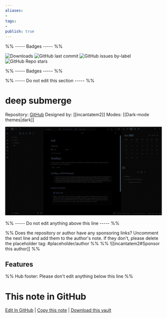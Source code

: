 ```yaml
---
aliases:
- 
tags: 
- 
publish: true
---
```


%% ----- Badges ----- %%

![Downloads](https://img.shields.io/badge/downloads-566-573E7A?style=for-the-badge&logo=)
![GitHub last commit](https://img.shields.io/github/last-commit/incantatem2/Obsidian-deep-submerge?color=573E7A&label=last%20update&logo=github&style=for-the-badge)
![GitHub issues by-label](https://img.shields.io/github/issues/incantatem2/Obsidian-deep-submerge/help%20wanted?color=573E7A&logo=github&style=for-the-badge) 
![GitHub Repo stars](https://img.shields.io/github/stars/incantatem2/Obsidian-deep-submerge?color=573E7A&logo=github&style=for-the-badge)

%% ----- Badges ----- %%

%% ----- Do not edit this section ----- %%

# deep submerge

Repository: [GitHub](https://github.com/incantatem2/Obsidian-deep-submerge)
Designed by: [[incantatem2]]
Modes: [[Dark-mode themes|dark]]



![screenshot](https://github.com/incantatem2/Obsidian-deep-submerge/raw/HEAD/images/deep-submerge-thumbnail.jpg)

%% ----- Do not edit anything above this line ----- %% 

%% Does the repository or author have any sponsoring links? Uncomment the next line and add them to the author's note. If they don't, please delete the placeholder tag: #placeholder/author %%
%% ![[incantatem2#Sponsor this author]] %%


## Features



%% Hub footer: Please don't edit anything below this line %%

# This note in GitHub

<span class="git-footer">[Edit In GitHub](https://github.dev/obsidian-community/obsidian-hub/blob/main/02%20-%20Community%20Expansions/02.05%20All%20Community%20Expansions/Themes/deep%20submerge.md "git-hub-edit-note") | [Copy this note](https://raw.githubusercontent.com/obsidian-community/obsidian-hub/main/02%20-%20Community%20Expansions/02.05%20All%20Community%20Expansions/Themes/deep%20submerge.md "git-hub-copy-note") | [Download this vault](https://github.com/obsidian-community/obsidian-hub/archive/refs/heads/main.zip "git-hub-download-vault") </span>
